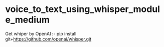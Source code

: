 # voice_to_text_using_whisper_module_medium
Get whiper by OpenAI :-  pip install git+https://github.com/openai/whisper.git
